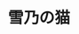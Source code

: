 ---
home: true
layout: Blog
icon: home
title: 雪乃の猫
heroImage: /logo.svg
hero: true
heroText: 雪乃の猫
heroFullScreen: true
tagline: 猫是可爱的，狼是很帅的，就是说，孤独又可爱又帅
---